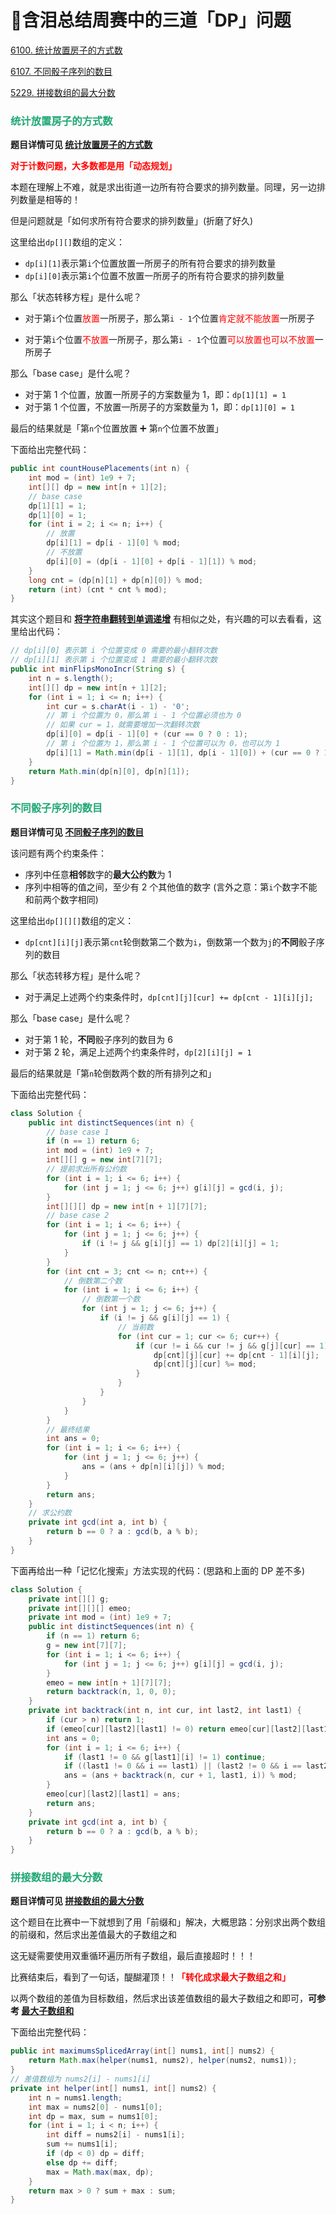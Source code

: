 # 🥹含泪总结周赛中的三道「DP」问题

[6100. 统计放置房子的方式数](https://leetcode.cn/problems/count-number-of-ways-to-place-houses/)

[6107. 不同骰子序列的数目](https://leetcode.cn/problems/number-of-distinct-roll-sequences/)

[5229. 拼接数组的最大分数](https://leetcode.cn/problems/maximum-score-of-spliced-array/)

### <font color=#1FA774>统计放置房子的方式数</font>

**题目详情可见 [统计放置房子的方式数](https://leetcode.cn/problems/count-number-of-ways-to-place-houses/)**

**<font color='red'>对于计数问题，大多数都是用「动态规划」</font>**

本题在理解上不难，就是求出街道一边所有符合要求的排列数量。同理，另一边排列数量是相等的！

但是问题就是「如何求所有符合要求的排列数量」(折磨了好久)

这里给出`dp[][]`数组的定义：

- `dp[i][1]`表示第`i`个位置放置一所房子的所有符合要求的排列数量
- `dp[i][0]`表示第`i`个位置不放置一所房子的所有符合要求的排列数量

那么「状态转移方程」是什么呢？

- 对于第`i`个位置<font color='red'>放置</font>一所房子，那么第`i - 1`个位置<font color='red'>肯定就不能放置</font>一所房子

- 对于第`i`个位置<font color='red'>不放置</font>一所房子，那么第`i - 1`个位置<font color='red'>可以放置也可以不放置</font>一所房子

那么「base case」是什么呢？

- 对于第 1 个位置，放置一所房子的方案数量为 1，即：`dp[1][1] = 1`
- 对于第 1 个位置，不放置一所房子的方案数量为 1，即：`dp[1][0] = 1`

最后的结果就是「第`n`个位置放置 ➕ 第`n`个位置不放置」

下面给出完整代码：

```java
public int countHousePlacements(int n) {
    int mod = (int) 1e9 + 7;
    int[][] dp = new int[n + 1][2];
    // base case
    dp[1][1] = 1;
    dp[1][0] = 1;
    for (int i = 2; i <= n; i++) {
        // 放置
        dp[i][1] = dp[i - 1][0] % mod;
        // 不放置
        dp[i][0] = (dp[i - 1][0] + dp[i - 1][1]) % mod;
    }
    long cnt = (dp[n][1] + dp[n][0]) % mod;
    return (int) (cnt * cnt % mod);
}
```

其实这个题目和 **[将字符串翻转到单调递增](https://leetcode.cn/problems/flip-string-to-monotone-increasing/)** 有相似之处，有兴趣的可以去看看，这里给出代码：

```java
// dp[i][0] 表示第 i 个位置变成 0 需要的最小翻转次数
// dp[i][1] 表示第 i 个位置变成 1 需要的最小翻转次数
public int minFlipsMonoIncr(String s) {
    int n = s.length();
    int[][] dp = new int[n + 1][2];
    for (int i = 1; i <= n; i++) {
        int cur = s.charAt(i - 1) - '0';
        // 第 i 个位置为 0，那么第 i - 1 个位置必须也为 0
        // 如果 cur = 1，就需要增加一次翻转次数
        dp[i][0] = dp[i - 1][0] + (cur == 0 ? 0 : 1);
        // 第 i 个位置为 1，那么第 i - 1 个位置可以为 0，也可以为 1
        dp[i][1] = Math.min(dp[i - 1][1], dp[i - 1][0]) + (cur == 0 ? 1 : 0);
    }
    return Math.min(dp[n][0], dp[n][1]);
}
```

### <font color=#1FA774>不同骰子序列的数目</font>

**题目详情可见 [不同骰子序列的数目](https://leetcode.cn/problems/number-of-distinct-roll-sequences/)**

该问题有两个约束条件：

- 序列中任意**相邻**数字的**最大公约数**为 1
- 序列中相等的值之间，至少有 2 个其他值的数字 (言外之意：第`i`个数字不能和前两个数字相同)

这里给出`dp[][][]`数组的定义：

- `dp[cnt][i][j]`表示第`cnt`轮倒数第二个数为`i`，倒数第一个数为`j`的**不同**骰子序列的数目

那么「状态转移方程」是什么呢？

- 对于满足上述两个约束条件时，`dp[cnt][j][cur] += dp[cnt - 1][i][j];`

那么「base case」是什么呢？

- 对于第 1 轮，**不同**骰子序列的数目为 6
- 对于第 2 轮，满足上述两个约束条件时，`dp[2][i][j] = 1`

最后的结果就是「第`n`轮倒数两个数的所有排列之和」

下面给出完整代码：

```java
class Solution {
    public int distinctSequences(int n) {
        // base case 1
        if (n == 1) return 6;
        int mod = (int) 1e9 + 7;
        int[][] g = new int[7][7];
        // 提前求出所有公约数
        for (int i = 1; i <= 6; i++) {
            for (int j = 1; j <= 6; j++) g[i][j] = gcd(i, j);
        }
        int[][][] dp = new int[n + 1][7][7];
        // base case 2
        for (int i = 1; i <= 6; i++) {
            for (int j = 1; j <= 6; j++) {
                if (i != j && g[i][j] == 1) dp[2][i][j] = 1;
            }
        }
        for (int cnt = 3; cnt <= n; cnt++) {
            // 倒数第二个数
            for (int i = 1; i <= 6; i++) {
                // 倒数第一个数
                for (int j = 1; j <= 6; j++) {
                    if (i != j && g[i][j] == 1) {
                        // 当前数
                        for (int cur = 1; cur <= 6; cur++) {
                            if (cur != i && cur != j && g[j][cur] == 1) {
                                dp[cnt][j][cur] += dp[cnt - 1][i][j];
                                dp[cnt][j][cur] %= mod;
                            }
                        }
                    }
                }
            }
        }
        // 最终结果
        int ans = 0;
        for (int i = 1; i <= 6; i++) {
            for (int j = 1; j <= 6; j++) {
                ans = (ans + dp[n][i][j]) % mod;
            }
        }
        return ans;
    }
    // 求公约数
    private int gcd(int a, int b) {
        return b == 0 ? a : gcd(b, a % b);
    }
}
```

下面再给出一种「记忆化搜索」方法实现的代码：(思路和上面的 DP 差不多)

```java
class Solution {
    private int[][] g;
    private int[][][] emeo;
    private int mod = (int) 1e9 + 7;
    public int distinctSequences(int n) {
        if (n == 1) return 6;
        g = new int[7][7];
        for (int i = 1; i <= 6; i++) {
            for (int j = 1; j <= 6; j++) g[i][j] = gcd(i, j);
        }
        emeo = new int[n + 1][7][7];
        return backtrack(n, 1, 0, 0);
    }
    private int backtrack(int n, int cur, int last2, int last1) {
        if (cur > n) return 1;
        if (emeo[cur][last2][last1] != 0) return emeo[cur][last2][last1];
        int ans = 0;
        for (int i = 1; i <= 6; i++) {
            if (last1 != 0 && g[last1][i] != 1) continue;
            if ((last1 != 0 && i == last1) || (last2 != 0 && i == last2)) continue;
            ans = (ans + backtrack(n, cur + 1, last1, i)) % mod;
        }
        emeo[cur][last2][last1] = ans;
        return ans;
    }
    private int gcd(int a, int b) {
        return b == 0 ? a : gcd(b, a % b);
    }
}
```

### <font color=#1FA774>拼接数组的最大分数</font>

**题目详情可见 [拼接数组的最大分数](https://leetcode.cn/problems/maximum-score-of-spliced-array/)**

这个题目在比赛中一下就想到了用「前缀和」解决，大概思路：分别求出两个数组的前缀和，然后求出差值最大的子数组之和

这无疑需要使用双重循环遍历所有子数组，最后直接超时！！！

比赛结束后，看到了一句话，醍醐灌顶！！**<font color='red'>「转化成求最大子数组之和」</font>**

以两个数组的差值为目标数组，然后求出该差值数组的最大子数组之和即可，**可参考 [最大子数组和](./秒杀子数组类题目.html#最大子数组和)**

下面给出完整代码：

```java
public int maximumsSplicedArray(int[] nums1, int[] nums2) {
    return Math.max(helper(nums1, nums2), helper(nums2, nums1));
}
// 差值数组为 nums2[i] - nums1[i]
private int helper(int[] nums1, int[] nums2) {
    int n = nums1.length;
    int max = nums2[0] - nums1[0];
    int dp = max, sum = nums1[0];
    for (int i = 1; i < n; i++) {
        int diff = nums2[i] - nums1[i];
        sum += nums1[i];
        if (dp < 0) dp = diff;
        else dp += diff;
        max = Math.max(max, dp);
    }
    return max > 0 ? sum + max : sum;
}
```